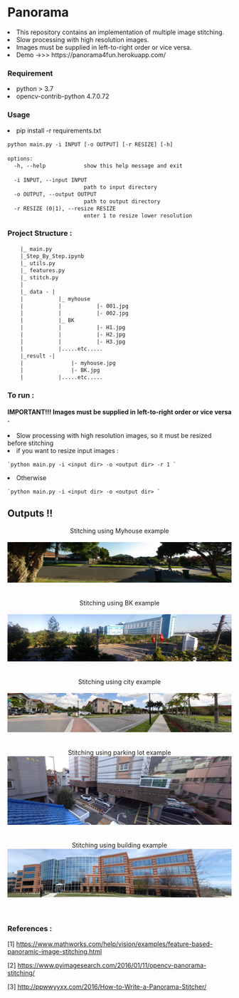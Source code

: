 # Panorama
<li>This repository contains an implementation of multiple image stitching.
<li>Slow processing with high resolution images.
<li>Images must be supplied in left-to-right order or vice versa.
<li>Demo ->>> https://panorama4fun.herokuapp.com/


### Requirement
<li>python > 3.7
<li>opencv-contrib-python 4.7.0.72

### Usage
<li>pip install -r requirements.txt

```
python main.py -i INPUT [-o OUTPUT] [-r RESIZE] [-h]

options:
  -h, --help            show this help message and exit
  
  -i INPUT, --input INPUT
                        path to input directory
  -o OUTPUT, --output OUTPUT
                        path to output directory
  -r RESIZE (0|1), --resize RESIZE
                        enter 1 to resize lower resolution
```
	

### Project Structure :

		|_ main.py
		|_Step_By_Step.ipynb
		|_ utils.py
		|_ features.py
		|_ stitch.py
		|
		|_ data - |
		|			|_ myhouse
		|			|			|- 001.jpg
		|			|			|- 002.jpg
		|			|_ BK
		|			|			|- H1.jpg
		|			|			|- H2.jpg
		|			|			|- H3.jpg
		|			|.....etc.....
		|_result -|
		|          		|- myhouse.jpg
		|          		|- BK.jpg
		|		   	|.....etc.....

### To run :
#### IMPORTANT!!! Images must be supplied in left-to-right order or vice versa .

<li>Slow processing with high resolution images, so it must be resized before stitching
<li>if you want to resize input images :

    `python main.py -i <input dir> -o <output dir> -r 1 `

<li>Otherwise

    `python main.py -i <input dir> -o <output dir> `




## Outputs !!

<center>
<caption>Stitching using Myhouse example</caption><br><br>
<img src="result/myhouse.jpg" ><br>
<br><br>
<caption>Stitching using BK example</caption><br><br>
<img src="result/BK.jpg" ><br>
<br><br>
<caption>Stitching using city example</caption><br><br>
<img src="result/city.jpg" ><br>
<br><br>
<caption>Stitching using parking lot example</caption><br>
<img src="result/parkinglot.jpg" ><br>
<br><br>
<caption>Stitching using building example</caption><br>
<img src="result/Building.jpg" ><br>
<br><br>
</center>


### References :
[1] https://www.mathworks.com/help/vision/examples/feature-based-panoramic-image-stitching.html

[2] https://www.pyimagesearch.com/2016/01/11/opencv-panorama-stitching/

[3] http://ppwwyyxx.com/2016/How-to-Write-a-Panorama-Stitcher/
